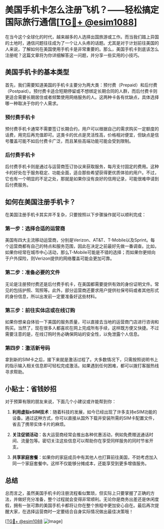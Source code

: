 # 美国手机卡怎么注册飞机？——轻松搞定国际旅行通信[[TG💪+ @esim1088](https://t.me/s/esim1088)]

在当今这个全球化的时代，越来越多的人选择出国旅游或工作。而当我们踏上异国的土地时，通信问题往往成为了一个让人头疼的话题。尤其是对于计划前往美国的人来说，了解如何在美国使用手机卡是非常重要的。那么，美国手机卡到底该怎么注册呢？这篇文章将为你详细解答这一问题，并分享一些实用的小技巧。

## 美国手机卡的基本类型

首先，我们需要知道美国的手机卡主要分为两大类：预付费（Prepaid）和后付费（Postpaid）。预付费卡适合短期停留或不想绑定长期合同的人群，而后付费卡则更适合需要长期居住或者频繁使用网络服务的人。这两种卡各有优缺点，具体选择哪一种取决于你的个人需求。

### 预付费手机卡

预付费手机卡通常不需要签订长期合约，用户可以根据自己的需求购买一定额度的话费，用完后再充值即可。这类卡的优点是灵活性高，价格相对便宜，但缺点是信号覆盖可能不如后付费卡广泛，而且某些高端功能可能会受到限制。

### 后付费手机卡

后付费手机卡则是通过与运营商签订协议来获取服务，每月支付固定的费用。这种卡的好处在于服务稳定、功能全面，适合那些希望获得更优质体验的用户。不过，它也有一个明显的不足之处，那就是如果你没有良好的信用记录，可能很难申请到后付费服务。

## 如何在美国注册手机卡？

在美国注册手机卡其实并不复杂，只要按照以下步骤操作就可以顺利完成：

### 第一步：选择合适的运营商

美国有四大主流移动运营商，分别是Verizon、AT&T、T-Mobile以及Sprint。每个运营商都有自己的特点和服务范围，因此在决定之前最好先做一番调查。比如，如果你经常在城市中心活动，那么T-Mobile可能是不错的选择；而如果你更倾向于户外探险，则Verizon提供的网络覆盖可能会更加可靠。

### 第二步：准备必要的文件

无论是注册预付费还是后付费手机卡，在美国都需要提供有效的身份证明文件。常见的包括护照、驾照等。此外，部分运营商还要求用户提供社保号码或者其他形式的身份信息，所以出发前一定要准备好这些材料。

### 第三步：前往实体店或在线订购

如果你想亲自体验一下美国的服务质量，可以直接去当地的运营商门店进行咨询和购买。当然了，现在很多人都喜欢在网上完成所有手续，这样既方便又快捷。不过需要注意的是，在线订购时务必确保网站的安全性，以免泄露个人信息。

### 第四步：激活新号码

拿到新的SIM卡之后，接下来就是激活过程了。大多数情况下，只需按照说明书上的指示输入相关信息即可轻松完成激活。如果遇到任何困难，都可以拨打客服热线寻求帮助。

## 小贴士：省钱妙招

对于预算有限的朋友来说，下面几个小建议或许能帮到你：

1. **利用虚拟eSIM技术**：随着科技的发展，如今已经出现了许多支持eSIM功能的设备。通过这种方式，你可以直接从国外下载并安装所需的SIM卡配置文件，省去了携带实体卡片的麻烦。
   
2. **关注促销活动**：各大运营商经常会推出各种优惠活动，例如免费赠送通话时间、流量包等。密切关注这些信息可以帮助你在享受同样服务的同时节省开支。

3. **共享家庭套餐**：如果你的家庭成员中有其他人也打算前往美国，不妨考虑加入同一个家庭套餐中。这样不仅能够分摊成本，还能享受到更多增值服务。

## 总结

总而言之，虽然美国手机卡的注册流程看似繁琐，但实际上只要掌握了正确的方法，并做好充分准备，整个过程就会变得非常顺利。无论你是商务出差还是休闲度假，拥有一张可靠的美国手机卡都将让你在整个旅程中更加安心自在。最后再次提醒大家，在选择运营商时一定要结合自身实际情况做出最佳决策哦！

[[TG💪+ @esim1088](https://t.me/s/esim1088) ![Image](https://i.postimg.cc/4NQfJmqS/Snipaste-2025-05-13-00-14-12.png)]